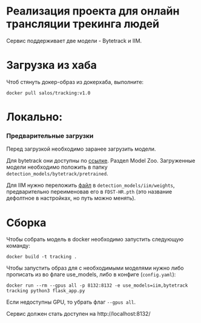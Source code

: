 # Реализация проекта для онлайн трансляции трекинга людей
Cервис поддерживает две модели - Bytetrack и IIM.



# Загрузка из хаба
Чтоб стянуть докер-образ из докерхаба, выполните:
```
docker pull salos/tracking:v1.0
```

# Локально:

### Предварительные загрузки
Перед загрузкой необходимо заранее загрузить модели. 

Для bytetrack они доступны по [ссылке](https://github.com/ifzhang/ByteTrack). Раздел Model Zoo. Загруженные модели необходимо положить в папку `detection_models/bytetrack/pretrained`.

Для IIM нужно переложить [файл](https://cloud.mail.ru/public/tDFV/nTQk76xrY/FDST-HR-ep_177_F1_0.969_Pre_0.984_Rec_0.955_mae_1.0_mse_1.5.pth) в `detection_models/iim/weights`,
предварительно переименовав его в `FDST-HR.pth` (это название дефолтное в настройках, но путь можно менять).


# Сборка
Чтобы собрать модель в docker необходимо запустить следующую команду:
```
docker build -t tracking .
```
Чтобы запустить образ для с необходимыми моделями нужно либо прописать из во флаге use_models, либо в конфиге (`config.yaml`):
```    
docker run --rm --gpus all -p 8132:8132 -e use_models=iim,bytetrack tracking python3 flask_app.py
```

Если недоступны GPU, то убрать флаг `--gpus all`.

Сервис должен стать доступен на http://localhost:8132/



